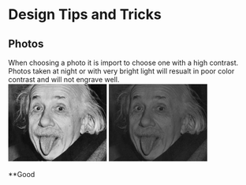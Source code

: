 <h1> Design Tips and Tricks </h1>
<h2>Photos</h2>
When choosing a photo it is import to choose one with a high contrast. Photos taken at night or with very bright light will resualt in poor color contrast and will not engrave well.
<div>

<img style = "" src= "https://raw.githubusercontent.com/SkillMillNYC/productPhotos/master/documents/design%20tips%20and%20tricks/photos/einstien_good.png"/>             
<img src="https://raw.githubusercontent.com/SkillMillNYC/productPhotos/master/documents/design%20tips%20and%20tricks/photos/einstien_bad.png"/>
</div>

**Good


